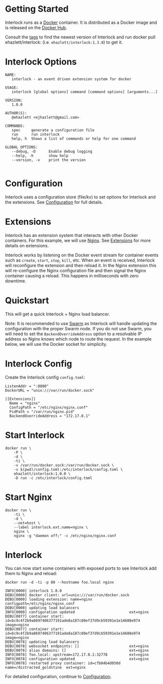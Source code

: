 # Getting Started
Interlock runs as a [Docker](https://www.docker.com) container.  It is distributed as a Docker image and is released on the [Docker Hub](https://hub.docker.com).

Consult the [tags](https://github.com/ehazlett/interlock/tags) to find the newest version of Interlock and run docker pull ehazlett/interlock:<version> (i.e. `ehazlett/interlock:1.3.0`) to get it.

# Interlock Options
```
NAME:
   interlock - an event driven extension system for docker

USAGE:
   interlock [global options] command [command options] [arguments...]
   
VERSION:
   1.0.0
   
AUTHOR(S):
   @ehazlett <ejhazlett@gmail.com> 
   
COMMANDS:
   spec     generate a configuration file
   run      run interlock
   help, h  Shows a list of commands or help for one command
   
GLOBAL OPTIONS:
   --debug, -D      Enable debug logging
   --help, -h       show help
   --version, -v    print the version
   
```

# Configuration
Interlock uses a configuration store (file/kv) to set options for Interlock and the
extensions.  See [Configuration](configuration.md) for full details.

# Extensions
Interlock has an extension system that interacts with
other Docker containers.  For this example, we will use
[Nginx](https://www.nginx.com).  See [Extensions](extensions.md) for
more details on extensions.

Interlock works by listening on the Docker event stream for container events
such as `create`, `start`, `stop`, `kill`, etc.  When an event is received,
Interlock will reconfigure the extension and then reload it.  In the Nginx
extension this will re-configure the Nginx configuration file and then signal
the Nginx container causing a reload.  This happens in milliseconds with zero
downtime.

# Quickstart
This will get a quick Interlock + Nginx load balancer.

Note: It is recommended to use [Swarm](https://www.docker.com/products/docker-swarm) as Interlock will handle updating the configuration with the proper
Swarm node.  If you do not use Swarm, you will need to set the `BackendOverrideAddress` option to a resolvable IP address so Nginx knows which node to route the request.  In the example below, we will use the Docker socket for simplicity.

# Interlock Config
Create the Interlock config `config.toml`:

```
ListenAddr = ":8080"
DockerURL = "unix:///var/run/docker.sock"

[[Extensions]]
  Name = "nginx"
  ConfigPath = "/etc/nginx/nginx.conf"
  PidPath = "/var/run/nginx.pid"
  BackendOverrideAddress = "172.17.0.1"
```

# Start Interlock

```
docker run \
    -P \
    -d \
    -ti \
    -v /var/run/docker.sock:/var/run/docker.sock \
    -v $(pwd)/config.toml:/etc/interlock/config.toml \
    ehazlett/interlock:1.0.0 \
    -D run -c /etc/interlock/config.toml

```

# Start Nginx

```
docker run \
    -ti \
    -d \
    --net=host \
    --label interlock.ext.name=nginx \
    nginx \
    nginx -g "daemon off;" -c /etc/nginx/nginx.conf
```

# Interlock
You can now start some containers with exposed ports to see Interlock add them to Nginx and reload:

`docker run -d -ti -p 80 --hostname foo.local nginx`

```
INFO[0000] interlock 1.0.0
DEBU[0000] docker client: url=unix:///var/run/docker.sock 
DEBU[0000] loading extension: name=nginx configpath=/etc/nginx/nginx.conf 
DEBU[0000] updating load balancers                      
INFO[0000] configuration updated                         ext=nginx
DEBU[0077] container start: id=bc9c4f2b9a8697406377191ade8a187c80ef37d9cb59391e1e14608e974 image=nginx 
DEBU[0077] container start: id=bc9c4f2b9a8697406377191ade8a187c80ef37d9cb59391e1e14608e974 image=nginx 
DEBU[0078] updating load balancers                      
DEBU[0078] websocket endpoints: []                       ext=nginx
DEBU[0078] alias domains: []                             ext=nginx
INFO[0078] foo.local: upstream=172.17.0.1:32778          ext=nginx
INFO[0078] configuration updated                         ext=nginx
INFO[0078] restarted proxy container: id=cfb04b4d050d name=/distracted_goldstine  ext=nginx
```

For detailed configuration, continue to [Configuration](configuration.md).
